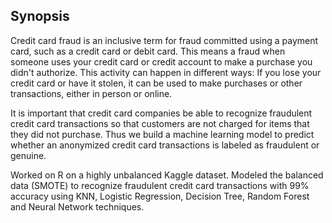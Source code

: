 ## Synopsis

Credit card fraud is an inclusive term for fraud committed using a payment card, such as a credit card or debit card. This means a fraud when someone uses your credit card or credit account to make a purchase you didn't authorize. This activity can happen in different ways: If you lose your credit card or have it stolen, it can be used to make purchases or other transactions, either in person or online. 
 
It is important that credit card companies be able to recognize fraudulent credit card transactions so that customers are not charged for items that they did not purchase. Thus we build a machine learning model to predict whether an anonymized credit card transactions is labeled as fraudulent or genuine. 

Worked on R on a highly unbalanced Kaggle dataset. Modeled the balanced data (SMOTE) to recognize fraudulent credit card transactions with 99% accuracy using KNN, Logistic Regression, Decision Tree, Random Forest and Neural Network techniques.
 
 
